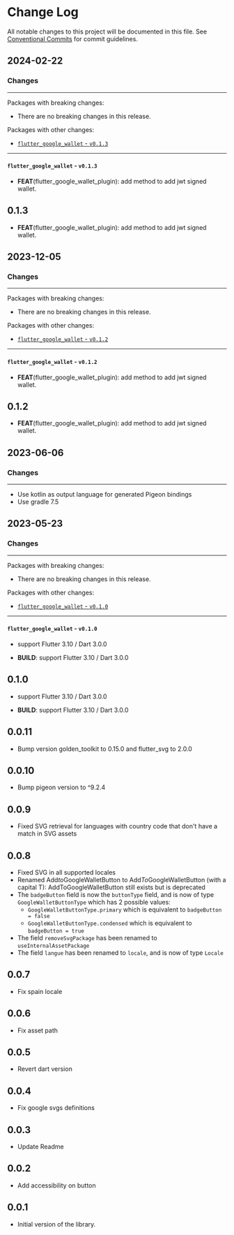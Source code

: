 # Change Log

All notable changes to this project will be documented in this file.
See [Conventional Commits](https://conventionalcommits.org) for commit guidelines.

## 2024-02-22

### Changes

---

Packages with breaking changes:

 - There are no breaking changes in this release.

Packages with other changes:

 - [`flutter_google_wallet` - `v0.1.3`](#flutter_google_wallet---v013)

---

#### `flutter_google_wallet` - `v0.1.3`

 - **FEAT**(flutter_google_wallet_plugin): add method to add jwt signed wallet.

## 0.1.3

 - **FEAT**(flutter_google_wallet_plugin): add method to add jwt signed wallet.


## 2023-12-05

### Changes

---

Packages with breaking changes:

 - There are no breaking changes in this release.

Packages with other changes:

 - [`flutter_google_wallet` - `v0.1.2`](#flutter_google_wallet---v012)

---

#### `flutter_google_wallet` - `v0.1.2`

 - **FEAT**(flutter_google_wallet_plugin): add method to add jwt signed wallet.

## 0.1.2

 - **FEAT**(flutter_google_wallet_plugin): add method to add jwt signed wallet.


## 2023-06-06

### Changes

---

- Use kotlin as output language for generated Pigeon bindings
- Use gradle 7.5

## 2023-05-23

### Changes

---

Packages with breaking changes:

 - There are no breaking changes in this release.

Packages with other changes:

 - [`flutter_google_wallet` - `v0.1.0`](#flutter_google_wallet---v010)

---

#### `flutter_google_wallet` - `v0.1.0`

 - support Flutter 3.10 / Dart 3.0.0

 - **BUILD**: support Flutter 3.10 / Dart 3.0.0

## 0.1.0

 - support Flutter 3.10 / Dart 3.0.0

 - **BUILD**: support Flutter 3.10 / Dart 3.0.0

## 0.0.11

*  Bump version golden_toolkit to 0.15.0 and flutter_svg to 2.0.0

## 0.0.10

* Bump pigeon version to ^9.2.4

## 0.0.9

* Fixed SVG retrieval for languages with country code that don't have a match in SVG assets

## 0.0.8

* Fixed SVG in all supported locales
* Renamed Add*to*GoogleWalletButton to Add*To*GoogleWalletButton (with a capital T): AddToGoogleWalletButton still exists but is deprecated
* The `badgeButton` field is now the `buttonType` field, and is now of type `GoogleWalletButtonType` which has 2 possible values: 
  * `GoogleWalletButtonType.primary` which is equivalent to `badgeButton = false`
  * `GoogleWalletButtonType.condensed` which is equivalent to `badgeButton = true`
* The field `removeSvgPackage` has been renamed to `useInternalAssetPackage`
* The field `langue` has been renamed to `locale`, and is now of type `Locale`

## 0.0.7

* Fix spain locale

## 0.0.6

* Fix asset path

## 0.0.5

* Revert dart version

## 0.0.4

* Fix google svgs definitions

## 0.0.3

* Update Readme

## 0.0.2

* Add accessibility on button

## 0.0.1

* Initial version of the library.
